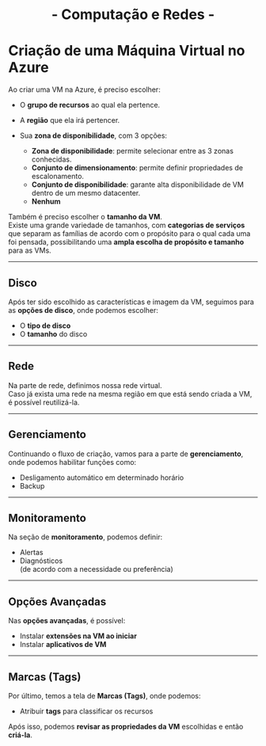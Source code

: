 <div align="center">
  <h1>- Computação e Redes -</h1>
</div>

# Criação de uma Máquina Virtual no Azure

Ao criar uma VM na Azure, é preciso escolher:

- O **grupo de recursos** ao qual ela pertence.
- A **região** que ela irá pertencer.
- Sua **zona de disponibilidade**, com 3 opções:

  - **Zona de disponibilidade**: permite selecionar entre as 3 zonas conhecidas.
  - **Conjunto de dimensionamento**: permite definir propriedades de escalonamento.
  - **Conjunto de disponibilidade**: garante alta disponibilidade de VM dentro de um mesmo datacenter.
  - **Nenhum**

Também é preciso escolher o **tamanho da VM**.  
Existe uma grande variedade de tamanhos, com **categorias de serviços** que separam as famílias de acordo com o propósito para o qual cada uma foi pensada, possibilitando uma **ampla escolha de propósito e tamanho** para as VMs.

---

## Disco


Após ter sido escolhido as características e imagem da VM, seguimos para as **opções de disco**, onde podemos escolher:

- O **tipo de disco**
- O **tamanho** do disco

---

## Rede

Na parte de rede, definimos nossa rede virtual.  
Caso já exista uma rede na mesma região em que está sendo criada a VM, é possível reutilizá-la.

---

## Gerenciamento

Continuando o fluxo de criação, vamos para a parte de **gerenciamento**, onde podemos habilitar funções como:

- Desligamento automático em determinado horário
- Backup

---

## Monitoramento

Na seção de **monitoramento**, podemos definir:

- Alertas
- Diagnósticos  
(de acordo com a necessidade ou preferência)

---

## Opções Avançadas

Nas **opções avançadas**, é possível:

- Instalar **extensões na VM ao iniciar**
- Instalar **aplicativos de VM**

---

## Marcas (Tags)

Por último, temos a tela de **Marcas (Tags)**, onde podemos:

- Atribuir **tags** para classificar os recursos

Após isso, podemos **revisar as propriedades da VM** escolhidas e então **criá-la**.
